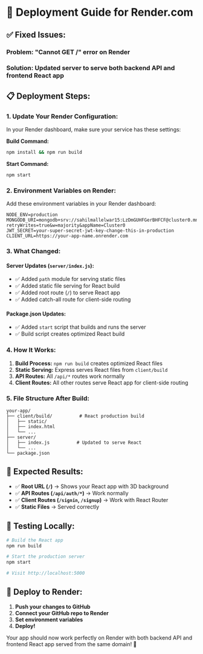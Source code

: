 # 🚀 Deployment Guide for Render.com

## ✅ **Fixed Issues:**

### **Problem:** "Cannot GET /" error on Render
### **Solution:** Updated server to serve both backend API and frontend React app

## 📋 **Deployment Steps:**

### **1. Update Your Render Configuration:**

In your Render dashboard, make sure your service has these settings:

**Build Command:**
```bash
npm install && npm run build
```

**Start Command:**
```bash
npm start
```

### **2. Environment Variables on Render:**

Add these environment variables in your Render dashboard:

```env
NODE_ENV=production
MONGODB_URI=mongodb+srv://sahilmallelwar15:LzDmGUHFGerBHFCF@cluster0.mn15wc5.mongodb.net/?retryWrites=true&w=majority&appName=Cluster0
JWT_SECRET=your-super-secret-jwt-key-change-this-in-production
CLIENT_URL=https://your-app-name.onrender.com
```

### **3. What Changed:**

#### **Server Updates (`server/index.js`):**
- ✅ Added `path` module for serving static files
- ✅ Added static file serving for React build
- ✅ Added root route (`/`) to serve React app
- ✅ Added catch-all route for client-side routing

#### **Package.json Updates:**
- ✅ Added `start` script that builds and runs the server
- ✅ Build script creates optimized React build

### **4. How It Works:**

1. **Build Process:** `npm run build` creates optimized React files
2. **Static Serving:** Express serves React files from `client/build`
3. **API Routes:** All `/api/*` routes work normally
4. **Client Routes:** All other routes serve React app for client-side routing

### **5. File Structure After Build:**

```
your-app/
├── client/build/          # React production build
│   ├── static/
│   ├── index.html
│   └── ...
├── server/
│   ├── index.js          # Updated to serve React
│   └── ...
└── package.json
```

## 🎯 **Expected Results:**

- ✅ **Root URL (`/`)** → Shows your React app with 3D background
- ✅ **API Routes (`/api/auth/*`)** → Work normally
- ✅ **Client Routes (`/signin`, `/signup`)** → Work with React Router
- ✅ **Static Files** → Served correctly

## 🔧 **Testing Locally:**

```bash
# Build the React app
npm run build

# Start the production server
npm start

# Visit http://localhost:5000
```

## 🚀 **Deploy to Render:**

1. **Push your changes to GitHub**
2. **Connect your GitHub repo to Render**
3. **Set environment variables**
4. **Deploy!**

Your app should now work perfectly on Render with both backend API and frontend React app served from the same domain! 🎉 